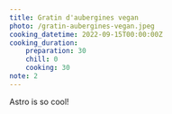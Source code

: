 ```yaml
---
title: Gratin d'aubergines vegan
photo: /gratin-aubergines-vegan.jpeg
cooking_datetime: 2022-09-15T00:00:00Z
cooking_duration:
    preparation: 30
    chill: 0
    cooking: 30
note: 2
---
```


Astro is so cool!
